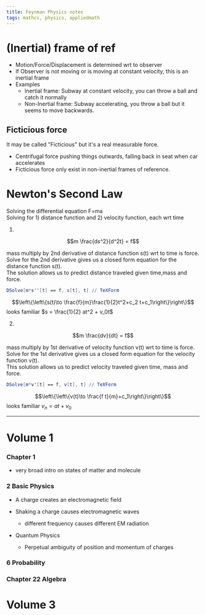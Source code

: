 ```yaml
---
title: Feynman Physics notes
tags: mathcs, physics, appliedmath
---
```


# (Inertial) frame of ref

* Motion/Force/Displacement is determined wrt to observer
* If Observer is not moving or is moving at constant velocity, this is an inertial frame
* Examples
  * Inertial frame: Subway at constant velocity, you can throw a ball and catch it normally
  * Non-Inertial frame: Subway accelerating, you throw a ball but it seems to move backwards.

## Ficticious force

It may be called "Ficticious" but it's a real measurable force.

* Centrifugal force pushing things outwards, falling back in seat when car accelerates
* Ficticious force only exist in non-inertial frames of reference.


# Newton's Second Law 

Solving the differential equation F=ma  
Solving for 1) distance function and 2) velocity function, each wrt time

1. 

$$m \frac{ds^2}{d^2t} = f$$

mass multiply by 2nd derivative of distance function s(t) wrt to time is force.  
Solve for the 2nd derivative gives us a closed form equation for the distance function s(t).  
The solution allows us to predict distance traveled given time,mass and force.

```mathematica
DSolve[m*s''[t] == f, s[t], t] // TeXForm
```
$$\left\{\left\{s(t)\to \frac{f}{m}\frac{1}{2}t^2+c_2 t+c_1\right\}\right\}$$
looks familiar
$s = \frac{1}{2} at^2 + v_0t$

2. 

$$m \frac{dv}{dt} = f$$

mass multiply by 1st derivative of velocity function v(t) wrt to time is force.  
Solve for the 1st derivative gives us a closed form equation for the velocity function v(t).  
This solution allows us to predict velocity traveled given time, mass and force.  

```mathematica
DSolve[m*v'[t] == f, v[t], t] // TeXForm
```

$$\left\{\left\{v(t)\to \frac{f t}{m}+c_1\right\}\right\}$$
looks familiar
$v_n=at+v_0$


---


# Volume 1

### Chapter 1

* very broad intro on states of matter and molecule

### 2 Basic Physics

* A charge creates an electromagnetic field
* Shaking a charge causes electromagnetic waves
  * different frequency causes different EM radiation

* Quantum Physics
  * Perpetual ambiguity of position and momentum of charges
  
### 6 Probability

### Chapter 22 Algebra



# Volume 3




